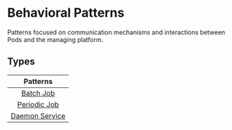 # Behavioral Patterns

Patterns focused on communication mechanisms and interactions between Pods and the managing platform.

## Types

| Patterns |
|:-:|
| [Batch Job](./BatchJob/README.md) |
| [Periodic Job](./PeriodicJob/README.md) |
| [Daemon Service](./DaemonService/README.md) |
